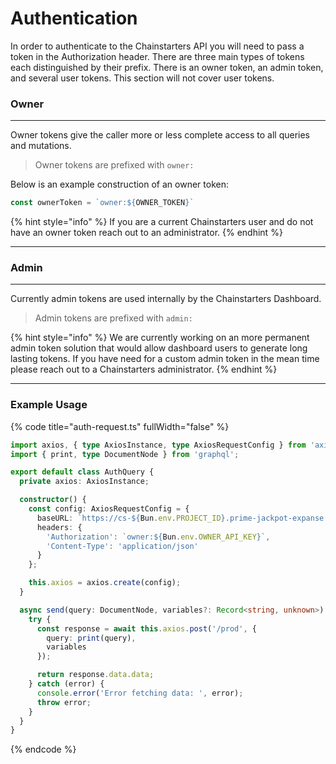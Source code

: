 # Authentication

In order to authenticate to the Chainstarters API you will need to pass a token in the Authorization header. There are three main types of tokens each distinguished by their prefix. There is an owner token, an admin token, and several user tokens. This section will not cover user tokens.

### Owner

***

Owner tokens give the caller more or less complete access to all queries and mutations.

> Owner tokens are prefixed with `owner:`



Below is an example construction of an owner token:

```typescript
const ownerToken = `owner:${OWNER_TOKEN}`
```

{% hint style="info" %}
If you are a current Chainstarters user and do not have an owner token reach out to an administrator.
{% endhint %}

***

### Admin

***

Currently admin tokens are used internally by the Chainstarters Dashboard.

> Admin tokens are prefixed with `admin:`

{% hint style="info" %}
We are currently working on an more permanent admin token solution that would allow dashboard users to generate long lasting tokens. If you have need for a custom admin token in the mean time please reach out to a Chainstarters administrator.
{% endhint %}

***

### Example Usage

{% code title="auth-request.ts" fullWidth="false" %}
```typescript
import axios, { type AxiosInstance, type AxiosRequestConfig } from 'axios';
import { print, type DocumentNode } from 'graphql';

export default class AuthQuery {
  private axios: AxiosInstance;

  constructor() {
    const config: AxiosRequestConfig = {
      baseURL: `https://cs-${Bun.env.PROJECT_ID}.prime-jackpot-expanse.chainstarters.io`,
      headers: {
        'Authorization': `owner:${Bun.env.OWNER_API_KEY}`,
        'Content-Type': 'application/json'
      }
    };

    this.axios = axios.create(config);
  }

  async send(query: DocumentNode, variables?: Record<string, unknown>) {
    try {
      const response = await this.axios.post('/prod', {
        query: print(query),
        variables
      });

      return response.data.data;
    } catch (error) {
      console.error('Error fetching data: ', error);
      throw error;
    }
  }
}

```
{% endcode %}
